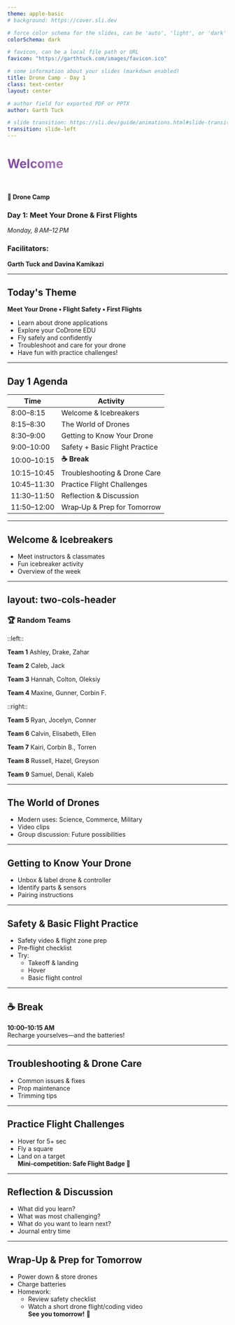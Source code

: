 ```yaml
---
theme: apple-basic
# background: https://cover.sli.dev

# force color schema for the slides, can be 'auto', 'light', or 'dark'
colorSchema: dark

# favicon, can be a local file path or URL
favicon: "https://garthtuck.com/images/favicon.ico"

# some information about your slides (markdown enabled)
title: Drone Camp - Day 1
class: text-center
layout: center

# author field for exported PDF or PPTX
author: Garth Tuck

# slide transition: https://sli.dev/guide/animations.html#slide-transitions
transition: slide-left
---
```


<style>
h1 {
  background-color: #492365;
  background-image: linear-gradient(45deg, #814d9d 10%, #a275b3 20%);
  background-size: 100%;
  -webkit-background-clip: text;
  -moz-background-clip: text;
  -webkit-text-fill-color: transparent;
  -moz-text-fill-color: transparent;
}
</style>

# Welcome

<br>

**🚁 Drone Camp**

### **Day 1: Meet Your Drone & First Flights**
*Monday, 8 AM–12 PM*

### Facilitators:

**Garth Tuck and Davina Kamikazi**

---

## Today's Theme  
**Meet Your Drone • Flight Safety • First Flights**

- Learn about drone applications  
- Explore your CoDrone EDU  
- Fly safely and confidently  
- Troubleshoot and care for your drone  
- Have fun with practice challenges!

---

## Day 1 Agenda  
| Time       | Activity |
|------------|----------|
| 8:00–8:15  | Welcome & Icebreakers |
| 8:15–8:30  | The World of Drones |
| 8:30–9:00  | Getting to Know Your Drone |
| 9:00–10:00 | Safety + Basic Flight Practice |
| 10:00–10:15| **☕ Break** |
| 10:15–10:45| Troubleshooting & Drone Care |
| 10:45–11:30| Practice Flight Challenges |
| 11:30–11:50| Reflection & Discussion |
| 11:50–12:00| Wrap‑Up & Prep for Tomorrow |

---

## Welcome & Icebreakers  
- Meet instructors & classmates  
- Fun icebreaker activity  
- Overview of the week

---
layout: two-cols-header
---

### 🏆 **Random Teams**

::left::

**Team 1**
Ashley, Drake, Zahar

**Team 2**
Caleb, Jack

**Team 3**
Hannah, Colton, Oleksiy

**Team 4**
Maxine, Gunner, Corbin F.

::right::

**Team 5**
Ryan, Jocelyn, Conner

**Team 6**
Calvin, Elisabeth, Ellen

**Team 7**
Kairi, Corbin B., Torren

**Team 8**
Russell, Hazel, Greyson

**Team 9**
Samuel, Denali, Kaleb

---

## The World of Drones  
- Modern uses: Science, Commerce, Military  
- Video clips  
- Group discussion: Future possibilities

---

## Getting to Know Your Drone  
- Unbox & label drone & controller  
- Identify parts & sensors  
- Pairing instructions

---

## Safety & Basic Flight Practice  
- Safety video & flight zone prep  
- Pre‑flight checklist  
- Try:
  - Takeoff & landing  
  - Hover  
  - Basic flight control

---

## ☕ Break  
**10:00–10:15 AM**  
Recharge yourselves—and the batteries!

---

## Troubleshooting & Drone Care  
- Common issues & fixes  
- Prop maintenance  
- Trimming tips

---

## Practice Flight Challenges  
- Hover for 5+ sec  
- Fly a square  
- Land on a target  
**Mini‑competition: Safe Flight Badge 🏅**

---

## Reflection & Discussion  
- What did you learn?  
- What was most challenging?  
- What do you want to learn next?  
- Journal entry time

---

## Wrap‑Up & Prep for Tomorrow  
- Power down & store drones  
- Charge batteries  
- Homework:
  - Review safety checklist  
  - Watch a short drone flight/coding video  
**See you tomorrow!** 🚀

